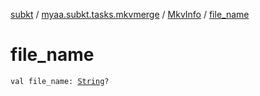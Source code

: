[subkt](../../index.md) / [myaa.subkt.tasks.mkvmerge](../index.md) / [MkvInfo](index.md) / [file_name](./file_name.md)

# file_name

`val file_name: `[`String`](https://kotlinlang.org/api/latest/jvm/stdlib/kotlin/-string/index.html)`?`